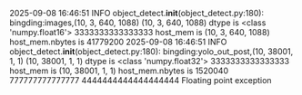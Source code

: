 2025-09-08 16:46:51 INFO object_detect.__init__(object_detect.py:180): bingding:images,(10, 3, 640, 1088)
(10, 3, 640, 1088)
dtype is <class 'numpy.float16'>
3333333333333333
host_mem is (10, 3, 640, 1088)
host_mem.nbytes is 41779200
2025-09-08 16:46:51 INFO object_detect.__init__(object_detect.py:180): bingding:yolo_out_post,(10, 38001, 1, 1)
(10, 38001, 1, 1)
dtype is <class 'numpy.float32'>
3333333333333333
host_mem is (10, 38001, 1, 1)
host_mem.nbytes is 1520040
777777777777777
4444444444444444444
Floating point exception
